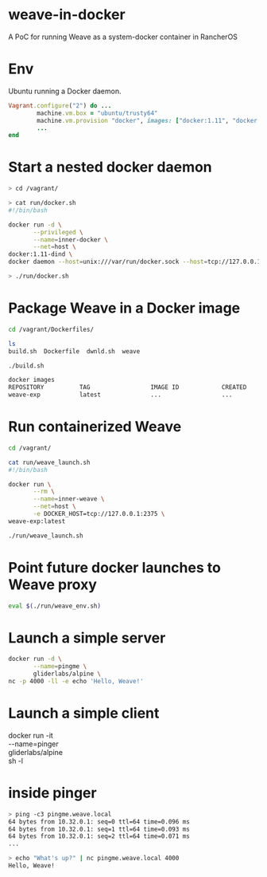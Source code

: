 # weave-in-docker
A PoC for running Weave as a system-docker container in RancherOS

# Env
Ubuntu running a Docker daemon.
```ruby
Vagrant.configure("2") do ...
        machine.vm.box = "ubuntu/trusty64"
        machine.vm.provision "docker", images: ["docker:1.11", "docker:1.11-dind"]
        ...
end
```

# Start a nested docker daemon
```bash
> cd /vagrant/

> cat run/docker.sh 
#!/bin/bash

docker run -d \
       --privileged \
       --name=inner-docker \
       --net=host \
docker:1.11-dind \
docker daemon --host=unix:///var/run/docker.sock --host=tcp://127.0.0.1:2375 --storage-driver=vfs

> ./run/docker.sh
```

# Package Weave in a Docker image
```bash
cd /vagrant/Dockerfiles/

ls
build.sh  Dockerfile  dwnld.sh  weave

./build.sh

docker images
REPOSITORY          TAG                 IMAGE ID            CREATED             VIRTUAL SIZE
weave-exp           latest              ...                 ...                 ...
```

# Run containerized Weave
```bash
cd /vagrant/

cat run/weave_launch.sh 
#!/bin/bash

docker run \
       --rm \
       --name=inner-weave \
       --net=host \
       -e DOCKER_HOST=tcp://127.0.0.1:2375 \
weave-exp:latest

./run/weave_launch.sh
```

# Point future docker launches to Weave proxy
```bash
eval $(./run/weave_env.sh)
```

# Launch a simple server
```bash
docker run -d \
       --name=pingme \
       gliderlabs/alpine \
nc -p 4000 -ll -e echo 'Hello, Weave!'
```

# Launch a simple client
docker run -it \
       --name=pinger \
       gliderlabs/alpine \
sh -l

# inside pinger
```bash
> ping -c3 pingme.weave.local
64 bytes from 10.32.0.1: seq=0 ttl=64 time=0.096 ms
64 bytes from 10.32.0.1: seq=1 ttl=64 time=0.093 ms
64 bytes from 10.32.0.1: seq=2 ttl=64 time=0.071 ms
...

> echo "What's up?" | nc pingme.weave.local 4000
Hello, Weave!
```
